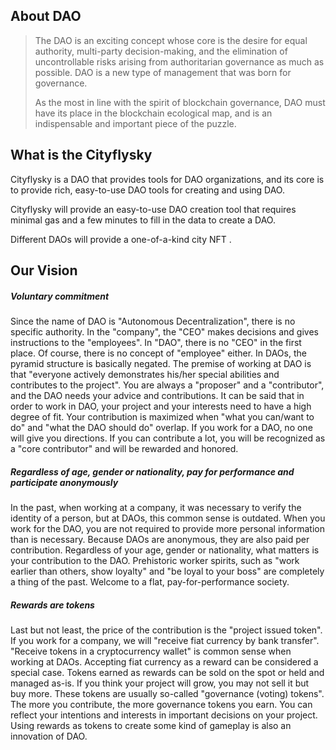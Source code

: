 ## About DAO

> The DAO is an exciting concept whose core is the desire for equal authority, multi-party decision-making, and the elimination of uncontrollable risks arising from authoritarian governance as much as possible. DAO is a new type of management that was born for governance.
>
>  As the most in line with the spirit of blockchain governance, DAO must have its place in the blockchain ecological map, and is an indispensable and important piece of the puzzle.

## What is the Cityflysky

Cityflysky is a DAO that provides tools for DAO organizations, and its core is to provide rich, easy-to-use DAO tools for creating and using DAO.

 Cityflysky will provide an easy-to-use DAO creation tool that requires minimal gas and a few minutes to fill in the data to create a DAO.

Different DAOs will provide a one-of-a-kind city NFT .

## Our Vision

##### Voluntary commitment

Since the name of DAO is "Autonomous Decentralization", there is no specific authority. In the "company", the "CEO" makes decisions and gives instructions to the "employees". In "DAO", there is no "CEO" in the first place. Of course, there is no concept of "employee" either. In DAOs, the pyramid structure is basically negated. The premise of working at DAO is that "everyone actively demonstrates his/her special abilities and contributes to the project". You are always a "proposer" and a "contributor", and the DAO needs your advice and contributions. It can be said that in order to work in DAO, your project and your interests need to have a high degree of fit. Your contribution is maximized when "what you can/want to do" and "what the DAO should do" overlap. If you work for a DAO, no one will give you directions. If you can contribute a lot, you will be recognized as a "core contributor" and will be rewarded and honored.

#####  Regardless of age, gender or nationality, pay for performance and participate anonymously 

In the past, when working at a company, it was necessary to verify the identity of a person, but at DAOs, this common sense is outdated. When you work for the DAO, you are not required to provide more personal information than is necessary. Because DAOs are anonymous, they are also paid per contribution. Regardless of your age, gender or nationality, what matters is your contribution to the DAO. Prehistoric worker spirits, such as "work earlier than others, show loyalty" and "be loyal to your boss" are completely a thing of the past. Welcome to a flat, pay-for-performance society.

##### Rewards are tokens

Last but not least, the price of the contribution is the "project issued token". If you work for a company, we will "receive fiat currency by bank transfer". "Receive tokens in a cryptocurrency wallet" is common sense when working at DAOs. Accepting fiat currency as a reward can be considered a special case. Tokens earned as rewards can be sold on the spot or held and managed as-is. If you think your project will grow, you may not sell it but buy more. These tokens are usually so-called "governance (voting) tokens". The more you contribute, the more governance tokens you earn. You can reflect your intentions and interests in important decisions on your project. Using rewards as tokens to create some kind of gameplay is also an innovation of DAO.
